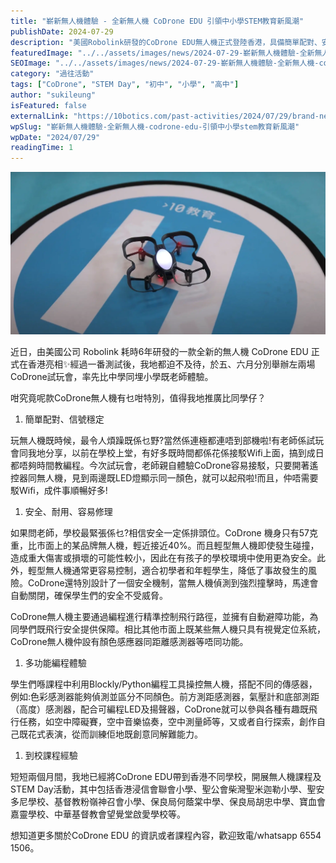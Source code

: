 ```yaml
---
title: "嶄新無人機體驗 - 全新無人機 CoDrone EDU 引領中小學STEM教育新風潮"
publishDate: 2024-07-29
description: "美國Robolink研發的CoDrone EDU無人機正式登陸香港，具備簡單配對、安全耐用、多功能編程等特點，已在多間學校開展無人機課程及STEM Day活動。"
featuredImage: "../../assets/images/news/2024-07-29-嶄新無人機體驗-全新無人機-codrone-edu-引領中小學stem教育新風潮/image1.png"
SEOImage: "../../assets/images/news/2024-07-29-嶄新無人機體驗-全新無人機-codrone-edu-引領中小學stem教育新風潮/image1.png"
category: "過往活動"
tags: ["CoDrone", "STEM Day", "初中", "小學", "高中"]
author: "sukileung"
isFeatured: false
externalLink: "https://10botics.com/past-activities/2024/07/29/brand-new-drone-experience/"
wpSlug: "嶄新無人機體驗-全新無人機-codrone-edu-引領中小學stem教育新風潮"
wpDate: "2024/07/29"
readingTime: 1
---
```


![](../../assets/images/news/2024-07-29-嶄新無人機體驗-全新無人機-codrone-edu-引領中小學stem教育新風潮/image1.png)

近日，由美國公司 Robolink 耗時6年研發的一款全新的無人機 CoDrone EDU 正式在香港亮相✨經過一番測試後，我地都迫不及待，於五、六月分別舉辦左兩場CoDrone試玩會，率先比中學同埋小學既老師體驗。

咁究竟呢款CoDrone無人機有乜咁特別，值得我地推廣比同學仔？

1. 簡單配對、信號穩定

玩無人機既時候，最令人煩躁既係乜野?當然係連極都連唔到部機啦!有老師係試玩會同我地分享，以前在學校上堂，有好多既時間都係花係接駁Wifi上面，搞到成日都唔夠時間教編程。今次試玩會，老師親自體驗CoDrone容易接駁，只要開著遙控器同無人機，見到兩邊既LED燈顯示同一顏色，就可以起飛啦!而且，仲唔需要駁Wifi，成件事順暢好多!

1. 安全、耐用、容易修理

如果問老師，學校最緊張係乜?相信安全一定係排頭位。CoDrone 機身只有57克重，比市面上的某品牌無人機，輕近接近40%。而且輕型無人機即使發生碰撞，造成重大傷害或損壞的可能性較小，因此在有孩子的學校環境中使用更為安全。此外，輕型無人機通常更容易控制，適合初學者和年輕學生，降低了事故發生的風險。CoDrone還特別設計了一個安全機制，當無人機偵測到強烈撞擊時，馬達會自動關閉，確保學生們的安全不受威脅。

CoDrone無人機主要通過編程進行精準控制飛行路徑，並擁有自動避障功能，為同學們既飛行安全提供保障。相比其他市面上既某些無人機只具有視覺定位系統，CoDrone無人機仲設有顏色感應器同距離感測器等唔同功能。

1. 多功能編程體驗

學生們喺課程中利用Blockly/Python編程工具操控無人機，搭配不同的傳感器，例如:色彩感測器能夠偵測並區分不同顏色。前方測距感測器，氣壓計和底部測距（高度）感測器，配合可編程LED及揚聲器，CoDrone就可以參與各種有趣既飛行任務，如空中障礙賽，空中音樂協奏，空中測量師等，又或者自行探索，創作自己既花式表演，從而訓練佢地既創意同解難能力。

1. 到校課程經驗

短短兩個月間，我地已經將CoDrone EDU帶到香港不同學校，開展無人機課程及STEM Day活動，其中包括香港浸信會聯會小學、聖公會柴灣聖米迦勒小學、聖安多尼學校、基督教粉嶺神召會小學、保良局何蔭棠中學、保良局胡忠中學、寶血會嘉靈學校、中華基督教會望覺堂啟愛學校等。

想知道更多關於CoDrone EDU 的資訊或者課程內容，歡迎致電/whatsapp 6554 1506。
